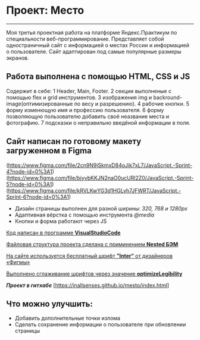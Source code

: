 
# Проект: Место
-------------------

Моя третья проектная работа на платформе Яндекс.Практикум по специальности веб-программирование.
Представляет собой одностраничный сайт с информацией о местах России и информацией о пользователе.
Сайт адаптирован под самые популярные размеры экранов.

## Работа выполнена с помощью HTML, CSS и JS

Содержит в себе:
1 Header, Main, Footer.
2 секции выполненые с помощью flex и grid инструментов.
3 изображения img и backround-image(оптимизированные по весу и разрешению).
4 рабочие кнопки.
5 форму изменющую имя и профессию пользователя.
6 форму позволяющую пользователю добавить своё неазвание места и фотографию.
7 подсказки о неправильно введёной информации в поля. 

## Cайт написан по готовому макету загруженном в Figma
(https://www.figma.com/file/2cn9N9jSkmxD84oJik7xL7/JavaScript.-Sprint-4?node-id=0%3A1)
(https://www.figma.com/file/bjyvbKKJN2naO0ucURl2Z0/JavaScript.-Sprint-5?node-id=0%3A1)
(https://www.figma.com/file/kRVLKwYG3d1HGLvh7JFWRT/JavaScript.-Sprint-6?node-id=0%3A1)

* Дизайн страницы выполнен для разной ширины: _320, 768 и 1280px_
* Адаптивная вёрстка с помощью инструмента _@media_
* Кнопки и форма работают через JS


[Код написан в программе **VisualStudioCode**](https://code.visualstudio.com/)

[Файловая структура проекта сделана с приминением **Nested БЭМ**](https://ru.bem.info/methodology/filestructure/)

[На сайте используется бесплатный шрифт **”Inter“** от дизайнеров «Фигмы»](https://rsms.me/inter/)

[Выполнено сглаживание шрифтов через значение **optimizeLegibility**](https://doka.guide/css/text-rendering/)

**_Проект в гитхабе_**
[https://inallsenses.github.io/mesto/index.html]

## Что можно улучшить:
* Добавить дополнительные точки излома
* Сделать сохранение информации о пользователе при обновлении страницы